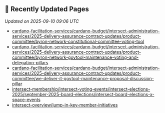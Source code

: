 ## 🔄 Recently Updated Pages

_Updated on 2025-09-10 09:06 UTC_

- [cardano-facilitation-services/cardano-budget/intersect-administration-services/2025-delivery-assurance-contract-updates/product-committee/byron-network-constitutional-committee-voting-tool](https://docs.intersectmbo.org/cardano-facilitation-services/cardano-budget/intersect-administration-services/2025-delivery-assurance-contract-updates/product-committee/byron-network-constitutional-committee-voting-tool)
- [cardano-facilitation-services/cardano-budget/intersect-administration-services/2025-delivery-assurance-contract-updates/product-committee/byron-network-govtool-maintenance-voting-and-delegation-pillars](https://docs.intersectmbo.org/cardano-facilitation-services/cardano-budget/intersect-administration-services/2025-delivery-assurance-contract-updates/product-committee/byron-network-govtool-maintenance-voting-and-delegation-pillars)
- [cardano-facilitation-services/cardano-budget/intersect-administration-services/2025-delivery-assurance-contract-updates/product-committee/we-deliver-it-govtool-maintenance-proposal-discussion-pillar](https://docs.intersectmbo.org/cardano-facilitation-services/cardano-budget/intersect-administration-services/2025-delivery-assurance-contract-updates/product-committee/we-deliver-it-govtool-maintenance-proposal-discussion-pillar)
- [intersect-membership/intersect-voting-events/intersect-elections-2025/september-2025-board-elections/intersect-board-elections-x-space-events](https://docs.intersectmbo.org/intersect-membership/intersect-voting-events/intersect-elections-2025/september-2025-board-elections/intersect-board-elections-x-space-events)
- [intersect-overview/jump-in-key-member-initiatives](https://docs.intersectmbo.org/intersect-overview/jump-in-key-member-initiatives)
